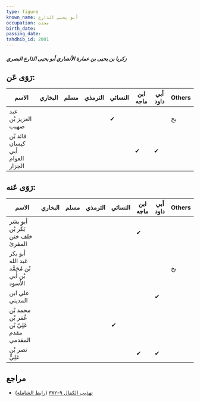 ```yaml
---
type: figure
known_name: أبو يحيى الذارع
occupation: محدث
birth_date:
passing_date:
tahdhib_id: 2001
---
```

##### زكريا بن يحيى بن عمارة الأنصاري أبو يحيى الذارع البصري

## رَوَى عَن:
| الاسم                            | البخاري | مسلم | الترمذي | النسائي | ابن ماجه | أبي داود | Others |
| -------------------------------- | ------- | ---- | ------- | ------- | -------- | -------- | ------ |
| عبد العزيز بْن صهيب              |         |      |         | ✔       |          |          | بخ     |
| فائد بْن كيسان أبي العوام الجزار |         |      |         |         | ✔        | ✔        |        |
## رَوَى عَنه:
| الاسم                                          | البخاري | مسلم | الترمذي | النسائي | ابن ماجه | أبي داود | Others |
| ---------------------------------------------- | ------- | ---- | ------- | ------- | -------- | -------- | ------ |
| أبو بشر بَكْر بْن خلف ختن المقرئ               |         |      |         |         | ✔        |          |        |
| أبو بكر عَبد الله بْن مُحَمَّد بْن أَبي الأسود |         |      |         |         |          |          | بخ     |
| علي ابن المديني                                |         |      |         |         |          | ✔        |        |
| محمد بْن عُمَر بْن عَلِيّ بْن مقدم المقدمي     |         |      |         | ✔       |          |          |        |
| نصر بْن عَلِيٍّ                                |         |      |         |         | ✔        | ✔        |        |
## مراجع
- [تهذيب الكمال ٩-٣٨٢](obsidian://open?vault=Tahdhib-al-Kamal&file=Figures/٢٠٠١-زكريا%20بن%20يحيى%20بن%20عمارة%20الأنصاري%20أبو%20يحيى%20الذارع%20البصري) ([رابط الشاملة](https://shamela.ws/book/3722/4622))